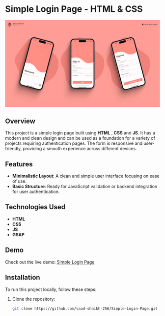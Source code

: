 # Simple Login Page - HTML & CSS

![Login Form](https://github.com/saad-shaikh-256/Simple-Login-Page/blob/main/Materials/Image/Cover.jpg)

## Overview

This project is a simple login page built using **HTML** , **CSS** and **JS**. It has a modern and clean design and can be used as a foundation for a variety of projects requiring authentication pages. The form is responsive and user-friendly, providing a smooth experience across different devices.

## Features

- **Minimalistic Layout**: A clean and simple user interface focusing on ease of use.
- **Basic Structure**: Ready for JavaScript validation or backend integration for user authentication.

## Technologies Used

- **HTML**
- **CSS**
- **JS**
- **GSAP**

## Demo

Check out the live demo: [Simple Login Page](https://simple-login-page-404.netlify.app/)

## Installation

To run this project locally, follow these steps:

1. Clone the repository:
   
   ```bash
   git clone https://github.com/saad-shaikh-256/Simple-Login-Page.git
